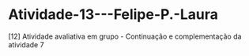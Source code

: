 # Atividade-13---Felipe-P.-Laura
[12] Atividade avaliativa em grupo - Continuação e complementação da atividade 7
